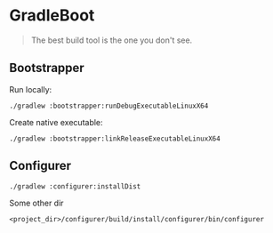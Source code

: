 # GradleBoot

> The best build tool is the one you don't see.

## Bootstrapper

Run locally:
```
./gradlew :bootstrapper:runDebugExecutableLinuxX64
```

Create native executable:
```
./gradlew :bootstrapper:linkReleaseExecutableLinuxX64
```

## Configurer

```
./gradlew :configurer:installDist
```

Some other dir
```
<project_dir>/configurer/build/install/configurer/bin/configurer
```